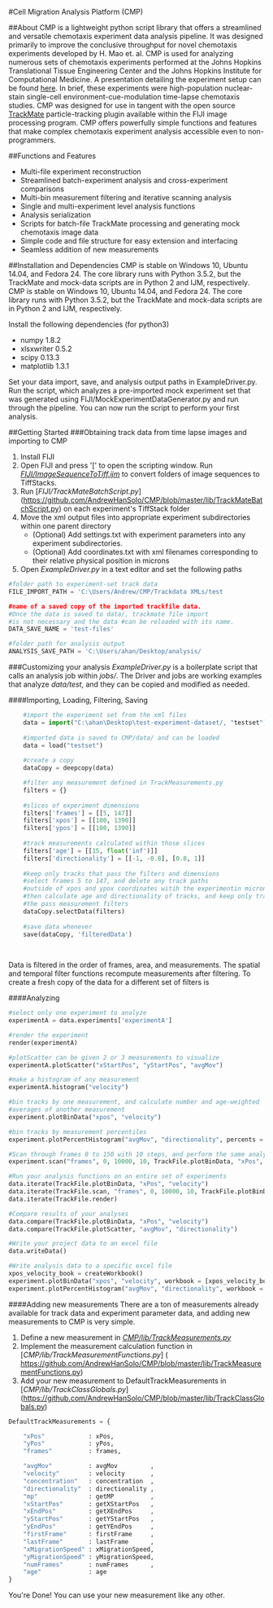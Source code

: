 #Cell Migration Analysis Platform (CMP)

##About
CMP is a lightweight python script library that offers a streamlined and versatile chemotaxis experiment data analysis pipeline. It was designed primarily to improve the conclusive throughput for novel chemotaxis experiments developed by H. Mao et. al. CMP is used for analyzing numerous sets of chemotaxis experiments performed at the Johns Hopkins Translational Tissue Engineering Center and the Johns Hopkins Institute for Computational Medicine. A presentation detailing the experiment setup can be found [here](www.google.com). In brief, these experiments were high-population nuclear-stain single-cell environment-cue-modulation time-lapse chemotaxis studies. CMP was designed for use in tangent with the open source [TrackMate](https://github.com/fiji/TrackMate/) particle-tracking plugin available within the FIJI image processing program. CMP offers powerfully simple functions and features that make complex chemotaxis experiment analysis accessible even to non-programmers.

##Functions and Features
- Multi-file experiment reconstruction
- Streamlined batch-experiment analysis and cross-experiment comparisons
- Multi-bin measurement filtering and iterative scanning analysis
- Single and multi-experiment level analysis functions
- Analysis serialization
- Scripts for batch-file TrackMate processing and generating mock chemotaxis image data
- Simple code and file structure for easy extension and interfacing
- Seamless addition of new measurements

##Installation and Dependencies
CMP is stable on Windows 10, Ubuntu 14.04, and Fedora 24. The core library runs with Python 3.5.2, but the TrackMate and mock-data scripts are in Python 2 and IJM, respectively. CMP is stable on Windows 10, Ubuntu 14.04, and Fedora 24. The core library runs with Python 3.5.2, but the TrackMate and mock-data scripts are in Python 2 and IJM, respectively.

Install the following dependencies (for python3)
- numpy 1.8.2
- xlsxwriter 0.5.2
- scipy 0.13.3
- matplotlib 1.3.1

Set your data import, save, and analysis output paths in ExampleDriver.py. Run the script, which analyzes a pre-imported mock experiment set that was generated using FIJI/MockExperimentDataGenerator.py and run through the pipeline. You can now run the script to perform your first analysis.

##Getting Started
###Obtaining track data from time lapse images and importing to CMP
1. Install FIJI
2. Open FIJI and press '[' to open the scripting window. Run [*FIJI/ImageSequenceToTiff.ijm*](https://github.com/AndrewHanSolo/CMP/blob/master/lib/TrackMateBatchScript.py) to convert folders of image sequences to TiffStacks.
3. Run [*FIJI/TrackMateBatchScript.py*] (https://github.com/AndrewHanSolo/CMP/blob/master/lib/TrackMateBatchScript.py) on each experiment's TiffStack folder
4. Move the xml output files into appropriate experiment subdirectories within one parent directory
   * (Optional) Add settings.txt with experiment parameters into any experiment subdirectories.
   * (Optional) Add coordinates.txt with xml filenames corresponding to their relative physical position in microns
5. Open *ExampleDriver.py* in a text editor and set the following paths
```python
#folder path to experiment-set track data
FILE_IMPORT_PATH = 'C:\Users/Andrew/CMP/Trackdata XMLs/test

#name of a saved copy of the imported trackfile data. 
#Once the data is saved to data/, trackmate file import 
#is not necessary and the data #can be reloaded with its name.
DATA_SAVE_NAME = 'test-files'

#folder path for analysis output
ANALYSIS_SAVE_PATH = 'C:\Users/ahan/Desktop/analysis/
```

###Customizing your analysis
*ExampleDriver.py* is a boilerplate script that calls an analysis job within *jobs/*. The Driver and jobs are working examples that analyze *data/test*, and they can be copied and modified as needed.

####Importing, Loading, Filtering, Saving
```python
	#import the experiment set from the xml files 
	data = import("C:\ahan\Desktop\test-experiment-dataset/, "testset") #path and savename.
	
	#imported data is saved to CMP/data/ and can be loaded
	data = load("testset")
	
	#create a copy 
	dataCopy = deepcopy(data)

	#filter any measurement defined in TrackMeasurements.py
	filters = {}
	
	#slices of experiment dimensions
	filters['frames'] = [[5, 147]]
	filters['xpos'] = [[100, 1390]]
	filters['ypos'] = [[100, 1390]]
	
	#track measurements calculated within those slices
	filters['age'] = [[15, float('inf')]]
	filters['directionality'] = [[-1, -0.8], [0.8, 1]]
	
	#keep only tracks that pass the filters and dimensions
	#select frames 5 to 147, and delete any track paths 
	#outside of xpos and ypox coordinates witih the experimentin microns.
	#then calculate age and directionality of tracks, and keep only tracks
	#the pass measurement filters
	dataCopy.selectData(filters)
	
	#save data whenever
	save(dataCopy, 'filteredData')
	
	
```

Data is filtered in the order of frames, area, and measurements. The spatial and temporal filter functions recompute measurements after filtering. To create a fresh copy of the data for a different set of filters is

####Analyzing
```python
#select only one experiment to analyze
experimentA = data.experiments['experimentA']

#render the experiment
render(experimentA)

#plotScatter can be given 2 or 3 measurements to visualize
experimentA.plotScatter("xStartPos", "yStartPos", "avgMov")

#make a histogram of any measurement
experimentA.histogram("velocity")

#bin tracks by one measurement, and calculate number and age-weighted
#averages of another measurement
experiment.plotBinData("xpos", "velocity")

#bin tracks by measurement percentiles
experiment.plotPercentHistogram("avgMov", "directionality", percents = [0, 25, 75, 90, 100])

#Scan through frames 0 to 150 with 10 steps, and perform the same analysis as above.
experiment.scan("frames", 0, 10000, 10, TrackFile.plotBinData, "xPos", "velocity")

#Run your analysis functions on an entire set of experiments
data.iterate(TrackFile.plotBinData, "xPos", "velocity")
data.iterate(TrackFile.scan, "frames", 0, 10000, 10, TrackFile.plotBinData, "xPos", "velocity")
data.iterate(TrackFile.render)

#Compare results of your analyses
data.compare(TrackFile.plotBinData, "xPos", "velocity")
data.compare(TrackFile.plotScatter, "avgMov", "directionality")

#Write your project data to an excel file
data.writeData()

#Write analysis data to a specific excel file
xpos_velocity_book = createWorkbook()
experiment.plotBinData("xpos", "velocity", workbook = [xpos_velocity_book, "plotBinData"])
experiment.plotPercentHistogram("avgMov", "directionality", workbook = [xpos_velocity_book, "percHist"])
```

####Adding new measurements
There are a ton of measurements already available for track data and experiment parameter data, and adding new measurements to CMP is very simple.

1. Define a new measurement in [*CMP/lib/TrackMeasurements.py*](https://github.com/AndrewHanSolo/CMP/blob/master/lib/TrackMeasurements.py)
2. Implement the measurement calculation function in [*CMP/lib/TrackMeasurementFunctions.py*] ( https://github.com/AndrewHanSolo/CMP/blob/master/lib/TrackMeasurementFunctions.py)
3. Add your new measurement to DefaultTrackMeasurements in [*CMP/lib/TrackClassGlobals.py*] (https://github.com/AndrewHanSolo/CMP/blob/master/lib/TrackClassGlobals.py)

```python
DefaultTrackMeasurements = {

	"xPos"            : xPos,
	"yPos"            : yPos,
	"frames"          : frames,

	"avgMov"          : avgMov         ,
	"velocity"        : velocity       ,
	"concentration"   : concentration  ,
	"directionality"  : directionality ,
	"mp"              : getMP          ,
	"xStartPos"       : getXStartPos   ,
	"xEndPos"         : getXEndPos     ,
	"yStartPos"       : getYStartPos   ,
	"yEndPos"         : getYEndPos     ,
	"firstFrame"      : firstFrame     ,
	"lastFrame"       : lastFrame      ,
	"xMigrationSpeed" : xMigrationSpeed,
	"yMigrationSpeed" : yMigrationSpeed,
	"numFrames"       : numFrames      ,
	"age"             : age
}

```
You're Done! You can use your new measurement like any other.



